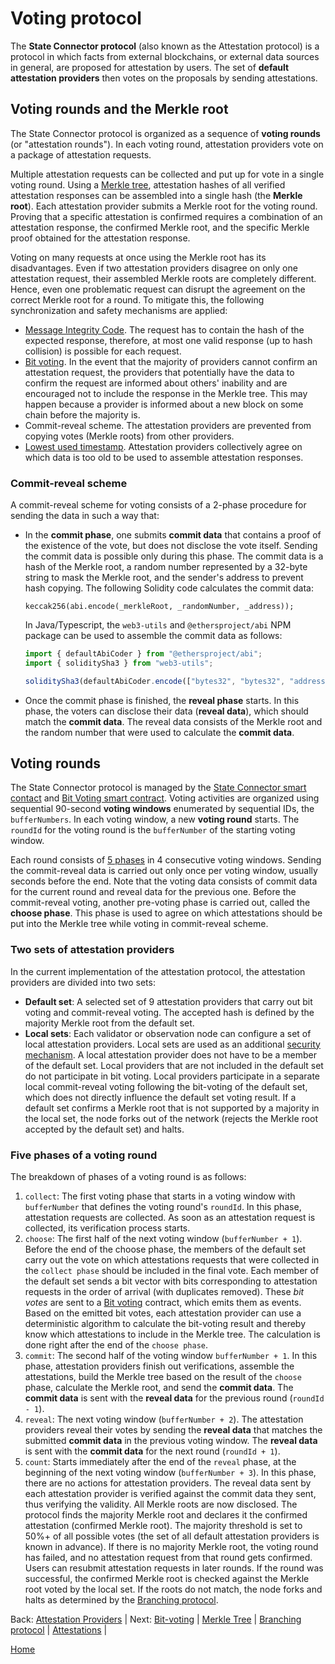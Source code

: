 # Voting protocol

The **State Connector protocol** (also known as the Attestation protocol) is a protocol in which facts from external blockchains, or external data sources in general, are proposed for attestation by users.
The set of **default attestation providers** then votes on the proposals by sending attestations.

## Voting rounds and the Merkle root

The State Connector protocol is organized as a sequence of **voting rounds** (or "attestation rounds").
In each voting round, attestation providers vote on a package of attestation requests.

Multiple attestation requests can be collected and put up for vote in a single voting round.
Using a [Merkle tree](/specs/scProtocol/merkle-tree.md), attestation hashes of all verified attestation responses can be assembled into a single hash (the **Merkle root**).
Each attestation provider submits a Merkle root for the voting round.
Proving that a specific attestation is confirmed requires a combination of an attestation response, the confirmed Merkle root, and the specific Merkle proof obtained for the attestation response.

Voting on many requests at once using the Merkle root has its disadvantages.
Even if two attestation providers disagree on only one attestation request, their assembled Merkle roots are completely different.
Hence, even one problematic request can disrupt the agreement on the correct Merkle root for a round.
To mitigate this, the following synchronization and safety mechanisms are applied:

-   [Message Integrity Code](/specs/attestations/hash-MIC.md#message-integrity-code).
    The request has to contain the hash of the expected response, therefore, at most one valid response (up to hash collision) is possible for each request.
-   [Bit voting](/specs/scProtocol/bit-voting.md).
    In the event that the majority of providers cannot confirm an attestation request, the providers that potentially have the data to confirm the request are informed about others' inability and are encouraged not to include the response in the Merkle tree.
    This may happen because a provider is informed about a new block on some chain before the majority is.
-   Commit-reveal scheme.
    The attestation providers are prevented from copying votes (Merkle roots) from other providers.
-   [Lowest used timestamp](/specs/attestations/attestation-type-definition.md#lowest-used-timestamp).
    Attestation providers collectively agree on which data is too old to be used to assemble attestation responses.

### Commit-reveal scheme

A commit-reveal scheme for voting consists of a 2-phase procedure for sending the data in such a way that:

-   In the **commit phase**, one submits **commit data** that contains a proof of the existence of the vote, but does not disclose the vote itself.
    Sending the commit data is possible only during this phase.
    The commit data is a hash of the Merkle root, a random number represented by a 32-byte string to mask the Merkle root, and the sender's address to prevent hash copying.
    The following Solidity code calculates the commit data:

    ```solidity
    keccak256(abi.encode(_merkleRoot, _randomNumber, _address));
    ```

    In Java/Typescript, the `web3-utils` and `@ethersproject/abi` NPM package can be used to assemble the commit data as follows:

    ```typescript
    import { defaultAbiCoder } from "@ethersproject/abi";
    import { soliditySha3 } from "web3-utils";

    soliditySha3(defaultAbiCoder.encode(["bytes32", "bytes32", "address"]), [merkleRoot, randomNumber, address]);
    ```

-   Once the commit phase is finished, the **reveal phase** starts.
    In this phase, the voters can disclose their data (**reveal data**), which should match the **commit data**.
    The reveal data consists of the Merkle root and the random number that were used to calculate the **commit data**.

## Voting rounds

The State Connector protocol is managed by the [State Connector smart contact](/specs/scProtocol/state-connector-contract.md) and [Bit Voting smart contract](/specs/scProtocol/bit-voting.md).
Voting activities are organized using sequential 90-second **voting windows** enumerated by sequential IDs, the `bufferNumbers`.
In each voting window, a new **voting round** starts.
The `roundId` for the voting round is the `bufferNumber` of the starting voting window.

Each round consists of [5 phases](#five-phases-of-a-round) in 4 consecutive voting windows.
Sending the commit-reveal data is carried out only once per voting window, usually seconds before the end.
Note that the voting data consists of commit data for the current round and reveal data for the previous one.
Before the commit-reveal voting, another pre-voting phase is carried out, called the **choose phase**.
This phase is used to agree on which attestations should be put into the Merkle tree while voting in commit-reveal scheme.

### Two sets of attestation providers

In the current implementation of the attestation protocol, the attestation providers are divided into two sets:

-   **Default set**: A selected set of 9 attestation providers that carry out bit voting and commit-reveal voting.
    The accepted hash is defined by the majority Merkle root from the default set.
-   **Local sets**: Each validator or observation node can configure a set of local attestation providers.
    Local sets are used as an additional [security mechanism](/specs/scProtocol/branching-protocol.md).
    A local attestation provider does not have to be a member of the default set.
    Local providers that are not included in the default set do not participate in bit voting.
    Local providers participate in a separate local commit-reveal voting following the bit-voting of the default set, which does not directly influence the default set voting result.
    If a default set confirms a Merkle root that is not supported by a majority in the local set, the node forks out of the network (rejects the Merkle root accepted by the default set) and halts.

### Five phases of a voting round

The breakdown of phases of a voting round is as follows:

1.  `collect`: The first voting phase that starts in a voting window with `bufferNumber` that defines the voting round's `roundId`.
    In this phase, attestation requests are collected.
    As soon as an attestation request is collected, its verification process starts.
2.  `choose`: The first half of the next voting window (`bufferNumber + 1`).
    Before the end of the choose phase, the members of the default set carry out the vote on which attestations requests that were collected in the `collect phase` should be included in the final vote.
    Each member of the default set sends a bit vector with bits corresponding to attestation requests in the order of arrival (with duplicates removed).
    These _bit votes_ are sent to a [Bit voting](/specs/scProtocol/bit-voting.md) contract, which emits them as events.
    Based on the emitted bit votes, each attestation provider can use a deterministic algorithm to calculate the bit-voting result and thereby know which attestations to include in the Merkle tree.
    The calculation is done right after the end of the `choose phase`.
3.  `commit`: The second half of the voting window `bufferNumber + 1`.
    In this phase, attestation providers finish out verifications, assemble the attestations, build the Merkle tree based on the result of the `choose` phase, calculate the Merkle root, and send the **commit data**.
    The **commit data** is sent with the **reveal data** for the previous round (`roundId - 1`).
4.  `reveal`: The next voting window (`bufferNumber + 2`).
    The attestation providers reveal their votes by sending the **reveal data** that matches the submitted **commit data** in the previous voting window.
    The **reveal data** is sent with the **commit data** for the next round (`roundId + 1`).
5.  `count`: Starts immediately after the end of the `reveal` phase, at the beginning of the next voting window (`bufferNumber + 3`).
    In this phase, there are no actions for attestation providers.
    The reveal data sent by each attestation provider is verified against the commit data they sent, thus verifying the validity.
    All Merkle roots are now disclosed.
    The protocol finds the majority Merkle root and declares it the confirmed attestation (confirmed Merkle root).
    The majority threshold is set to 50%+ of all possible votes (the set of all default attestation providers is known in advance).
    If there is no majority Merkle root, the voting round has failed, and no attestation request from that round gets confirmed.
    Users can resubmit attestation requests in later rounds.
    If the round was successful, the confirmed Merkle root is checked against the Merkle root voted by the local set.
    If the roots do not match, the node forks and halts as determined by the [Branching protocol](/specs/scProtocol/branching-protocol.md).

Back: [Attestation Providers](/specs/scProtocol/attestation-provider.md) |
Next: [Bit-voting](/specs/scProtocol/bit-voting.md) |
[Merkle Tree](/specs/scProtocol/merkle-tree.md) |
[Branching protocol](/specs/scProtocol/branching-protocol.md) |
[Attestations](/specs/attestations/attestation.md) |

[Home](/README.md)
